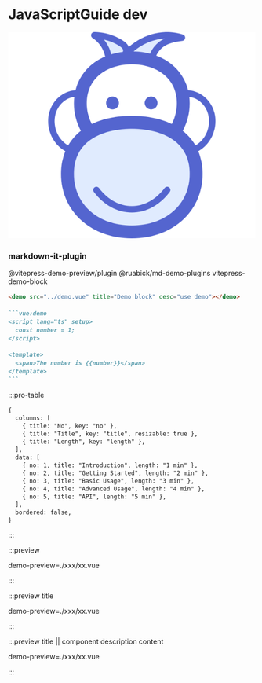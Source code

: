 # JavaScriptGuide dev

![img.png](./public/javascript-guide-logo.svg)

### markdown-it-plugin

@vitepress-demo-preview/plugin
@ruabick/md-demo-plugins
vitepress-demo-block

````markdown
<demo src="../demo.vue" title="Demo block" desc="use demo"></demo>

```vue:demo
<script lang="ts" setup>
  const number = 1;
</script>

<template>
  <span>The number is {{number}}</span>
</template>
```
````

[//]: # "============================="

:::pro-table

```json5
{
  columns: [
    { title: "No", key: "no" },
    { title: "Title", key: "title", resizable: true },
    { title: "Length", key: "length" },
  ],
  data: [
    { no: 1, title: "Introduction", length: "1 min" },
    { no: 2, title: "Getting Started", length: "2 min" },
    { no: 3, title: "Basic Usage", length: "3 min" },
    { no: 4, title: "Advanced Usage", length: "4 min" },
    { no: 5, title: "API", length: "5 min" },
  ],
  bordered: false,
}
```

:::

<!-- Tip: Support for closed tags -->

<preview path="./xxx/xx.vue"></preview>

<preview path="./xxx/xx.vue" title="title"></preview>

<preview path="./xxx/xx.vue" title="title" description="component description content"></preview>

:::preview

demo-preview=./xxx/xx.vue

:::

:::preview title

demo-preview=./xxx/xx.vue

:::

:::preview title || component description content

demo-preview=./xxx/xx.vue

:::

```

```
